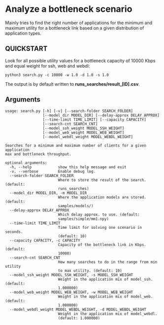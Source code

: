 # Analyze a bottleneck scenario

Mainly tries to find the right number of applications for the minimum and maximum utility for a bottleneck link based on a given distribution of application types.

## QUICKSTART

Look for all possible utility values for a bottleneck capacity of 10000 Kbps and equal weight for ssh, web and webdl:

	python3 search.py -c 10000 -w 1.0 -d 1.0 -s 1.0

The output is by default written to **runs\_searches/result\_[ID].csv**.

## Arguments

```
usage: search.py [-h] [-v] [--search-folder SEARCH_FOLDER]
                 [--model_dir MODEL_DIR] [--delay-approx DELAY_APPROX]
                 [--time-limit TIME_LIMIT] [--capacity CAPACITY]
                 [--search-cnt SEARCH_CNT]
                 [--model_ssh_weight MODEL_SSH_WEIGHT]
                 [--model_web_weight MODEL_WEB_WEIGHT]
                 [--model_webdl_weight MODEL_WEBDL_WEIGHT]

Searches for a minimum and maximum number of clients for a given application
max and bottleneck throughput.

optional arguments:
  -h, --help            show this help message and exit
  -v, --verbose         Enable debug log.
  --search-folder SEARCH_FOLDER
                        Where to store the result of the search. (default:
                        runs_searches)
  --model_dir MODEL_DIR, -m MODEL_DIR
                        Where the application models are stored. (default:
                        samples/models/)
  --delay-approx DELAY_APPROX
                        Which delay approx. to use. (default:
                        samples/simple/mm1.npy)
  --time-limit TIME_LIMIT
                        Time limit for solving one scenario in seconds.
                        (default: 10)
  --capacity CAPACITY, -c CAPACITY
                        Capacity of the bottleneck link in Kbps. (default:
                        10000)
  --search-cnt SEARCH_CNT
                        How many searches to do in the range from min utility
                        to max utility. (default: 10)
  --model_ssh_weight MODEL_SSH_WEIGHT, -s MODEL_SSH_WEIGHT
                        Weight in the application mix of model_ssh. (default:
                        1.000000)
  --model_web_weight MODEL_WEB_WEIGHT, -w MODEL_WEB_WEIGHT
                        Weight in the application mix of model_web. (default:
                        1.000000)
  --model_webdl_weight MODEL_WEBDL_WEIGHT, -d MODEL_WEBDL_WEIGHT
                        Weight in the application mix of model_webdl.
                        (default: 1.000000)
```

